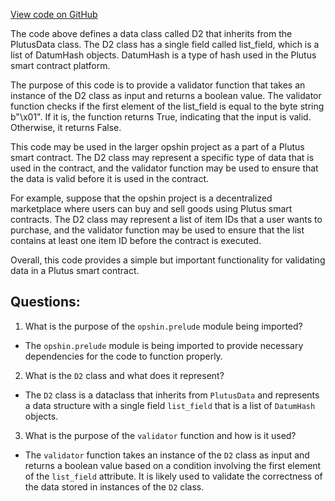[View code on GitHub](https://github.com/opshin/opshin/examples/list_datum.py)

The code above defines a data class called D2 that inherits from the PlutusData class. The D2 class has a single field called list_field, which is a list of DatumHash objects. DatumHash is a type of hash used in the Plutus smart contract platform. 

The purpose of this code is to provide a validator function that takes an instance of the D2 class as input and returns a boolean value. The validator function checks if the first element of the list_field is equal to the byte string b"\x01". If it is, the function returns True, indicating that the input is valid. Otherwise, it returns False.

This code may be used in the larger opshin project as a part of a Plutus smart contract. The D2 class may represent a specific type of data that is used in the contract, and the validator function may be used to ensure that the data is valid before it is used in the contract. 

For example, suppose that the opshin project is a decentralized marketplace where users can buy and sell goods using Plutus smart contracts. The D2 class may represent a list of item IDs that a user wants to purchase, and the validator function may be used to ensure that the list contains at least one item ID before the contract is executed. 

Overall, this code provides a simple but important functionality for validating data in a Plutus smart contract.
## Questions: 
 1. What is the purpose of the `opshin.prelude` module being imported?
- The `opshin.prelude` module is being imported to provide necessary dependencies for the code to function properly.

2. What is the `D2` class and what does it represent?
- The `D2` class is a dataclass that inherits from `PlutusData` and represents a data structure with a single field `list_field` that is a list of `DatumHash` objects.

3. What is the purpose of the `validator` function and how is it used?
- The `validator` function takes an instance of the `D2` class as input and returns a boolean value based on a condition involving the first element of the `list_field` attribute. It is likely used to validate the correctness of the data stored in instances of the `D2` class.